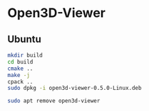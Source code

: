 # Open3D-Viewer

## Ubuntu

```bash
mkdir build
cd build
cmake ..
make -j
cpack ..
sudo dpkg -i open3d-viewer-0.5.0-Linux.deb
```

```bash
sudo apt remove open3d-viewer
```
